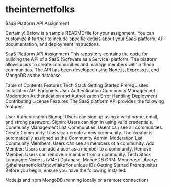 # theinternetfolks
SaaS Platform API Assignment



Certainly! Below is a sample README file for your assignment. You can customize it further to include specific details about your SaaS platform, API documentation, and deployment instructions.

SaaS Platform API Assignment
This repository contains the code for building the API of a SaaS (Software as a Service) platform. The platform allows users to create communities and manage members within those communities. The API has been developed using Node.js, Express.js, and MongoDB as the database.

Table of Contents
Features
Tech Stack
Getting Started
Prerequisites
Installation
API Endpoints
User Authentication
Community Management
Moderation
Authentication and Authorization
Error Handling
Deployment
Contributing
License
Features
The SaaS platform API provides the following features:

User Authentication
Signup: Users can sign up using a valid name, email, and strong password.
Signin: Users can sign in using valid credentials.
Community Management
List Communities: Users can see all communities.
Create Community: Users can create a new community. The creator is automatically assigned as the Community Admin.
Moderation
List Community Members: Users can see all members of a community.
Add Member: Users can add a user as a member to a community.
Remove Member: Users can remove a member from a community.
Tech Stack
Language: Node.js (v14+)
Database: MongoDB
ORM: Mongoose
Library: @theinternetfolks/snowflake for unique IDs
Getting Started
Prerequisites
Before you begin, ensure you have the following installed:

Node.js and npm
MongoDB (running locally or a remote connection)
